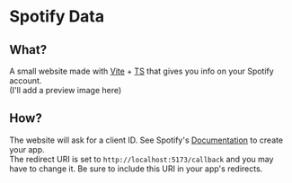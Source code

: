 # Spotify Data

## What?
A small website made with [Vite](https://vitejs.dev/) + [TS](https://www.typescriptlang.org/) that gives you info on your Spotify account.     
(I'll add a preview image here)

## How?
The website will ask for a client ID. See Spotify's [Documentation](https://developer.spotify.com/documentation/web-api/tutorials/getting-started) to create your app.     
The redirect URI is set to `http://localhost:5173/callback` and you may have to change it. Be sure to include this URI in your app's redirects.
